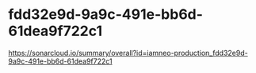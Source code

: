 # fdd32e9d-9a9c-491e-bb6d-61dea9f722c1
https://sonarcloud.io/summary/overall?id=iamneo-production_fdd32e9d-9a9c-491e-bb6d-61dea9f722c1
